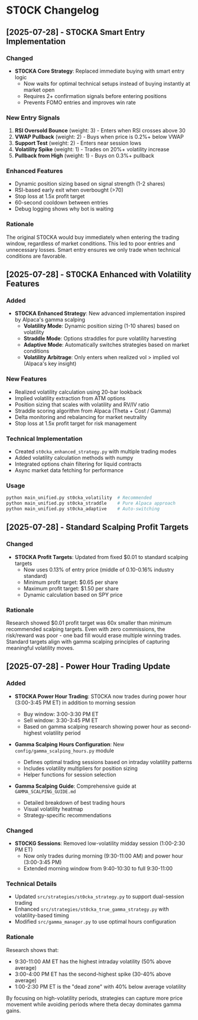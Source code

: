 # ST0CK Changelog

## [2025-07-28] - ST0CKA Smart Entry Implementation

### Changed
- **ST0CKA Core Strategy**: Replaced immediate buying with smart entry logic
  - Now waits for optimal technical setups instead of buying instantly at market open
  - Requires 2+ confirmation signals before entering positions
  - Prevents FOMO entries and improves win rate

### New Entry Signals
1. **RSI Oversold Bounce** (weight: 3) - Enters when RSI crosses above 30
2. **VWAP Pullback** (weight: 2) - Buys when price is 0.2%+ below VWAP
3. **Support Test** (weight: 2) - Enters near session lows
4. **Volatility Spike** (weight: 1) - Trades on 20%+ volatility increase
5. **Pullback from High** (weight: 1) - Buys on 0.3%+ pullback

### Enhanced Features
- Dynamic position sizing based on signal strength (1-2 shares)
- RSI-based early exit when overbought (>70)
- Stop loss at 1.5x profit target
- 60-second cooldown between entries
- Debug logging shows why bot is waiting

### Rationale
The original ST0CKA would buy immediately when entering the trading window, regardless of market conditions. This led to poor entries and unnecessary losses. Smart entry ensures we only trade when technical conditions are favorable.

## [2025-07-28] - ST0CKA Enhanced with Volatility Features

### Added
- **ST0CKA Enhanced Strategy**: New advanced implementation inspired by Alpaca's gamma scalping
  - **Volatility Mode**: Dynamic position sizing (1-10 shares) based on volatility
  - **Straddle Mode**: Options straddles for pure volatility harvesting
  - **Adaptive Mode**: Automatically switches strategies based on market conditions
  - **Volatility Arbitrage**: Only enters when realized vol > implied vol (Alpaca's key insight)

### New Features
- Realized volatility calculation using 20-bar lookback
- Implied volatility extraction from ATM options
- Position sizing that scales with volatility and RV/IV ratio
- Straddle scoring algorithm from Alpaca (Theta + Cost / Gamma)
- Delta monitoring and rebalancing for market neutrality
- Stop loss at 1.5x profit target for risk management

### Technical Implementation
- Created `st0cka_enhanced_strategy.py` with multiple trading modes
- Added volatility calculation methods with numpy
- Integrated options chain filtering for liquid contracts
- Async market data fetching for performance

### Usage
```bash
python main_unified.py st0cka_volatility  # Recommended
python main_unified.py st0cka_straddle    # Pure Alpaca approach
python main_unified.py st0cka_adaptive    # Auto-switching
```

## [2025-07-28] - Standard Scalping Profit Targets

### Changed
- **ST0CKA Profit Targets**: Updated from fixed $0.01 to standard scalping targets
  - Now uses 0.13% of entry price (middle of 0.10-0.16% industry standard)
  - Minimum profit target: $0.65 per share
  - Maximum profit target: $1.50 per share
  - Dynamic calculation based on SPY price

### Rationale
Research showed $0.01 profit target was 60x smaller than minimum recommended scalping targets. Even with zero commissions, the risk/reward was poor - one bad fill would erase multiple winning trades. Standard targets align with gamma scalping principles of capturing meaningful volatility moves.

## [2025-07-28] - Power Hour Trading Update

### Added
- **ST0CKA Power Hour Trading**: ST0CKA now trades during power hour (3:00-3:45 PM ET) in addition to morning session
  - Buy window: 3:00-3:30 PM ET
  - Sell window: 3:30-3:45 PM ET
  - Based on gamma scalping research showing power hour as second-highest volatility period

- **Gamma Scalping Hours Configuration**: New `config/gamma_scalping_hours.py` module
  - Defines optimal trading sessions based on intraday volatility patterns
  - Includes volatility multipliers for position sizing
  - Helper functions for session selection

- **Gamma Scalping Guide**: Comprehensive guide at `GAMMA_SCALPING_GUIDE.md`
  - Detailed breakdown of best trading hours
  - Visual volatility heatmap
  - Strategy-specific recommendations

### Changed
- **ST0CKG Sessions**: Removed low-volatility midday session (1:00-2:30 PM ET)
  - Now only trades during morning (9:30-11:00 AM) and power hour (3:00-3:45 PM)
  - Extended morning window from 9:40-10:30 to full 9:30-11:00

### Technical Details
- Updated `src/strategies/st0cka_strategy.py` to support dual-session trading
- Enhanced `src/strategies/st0cka_true_gamma_strategy.py` with volatility-based timing
- Modified `src/gamma_manager.py` to use optimal hours configuration

### Rationale
Research shows that:
- 9:30-11:00 AM ET has the highest intraday volatility (50% above average)
- 3:00-4:00 PM ET has the second-highest spike (30-40% above average)
- 1:00-2:30 PM ET is the "dead zone" with 40% below average volatility

By focusing on high-volatility periods, strategies can capture more price movement while avoiding periods where theta decay dominates gamma gains.